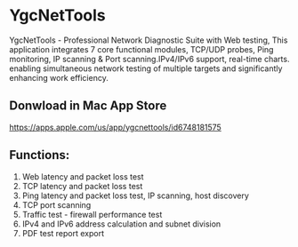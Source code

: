 # YgcNetTools
  YgcNetTools - Professional Network Diagnostic Suite with Web testing,  This application integrates 7 core functional modules, TCP/UDP probes, Ping monitoring, IP scanning &amp; Port scanning.IPv4/IPv6 support, real-time charts. enabling simultaneous network testing of multiple targets and significantly enhancing work efficiency. 

## Donwload in Mac App Store
https://apps.apple.com/us/app/ygcnettools/id6748181575

## Functions:

1. Web latency and packet loss test
2. TCP latency and packet loss test
3. Ping latency and packet loss test, IP scanning, host discovery
4. TCP port scanning
5. Traffic test - firewall performance test
6. IPv4 and IPv6 address calculation and subnet division
7. PDF test report export
